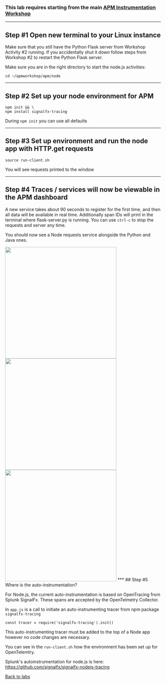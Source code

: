### This lab requires starting from the main [APM Instrumentation Workshop](../workshop-steps/3-workshop-labs.md)
***
## Step #1 Open new terminal to your Linux instance 

Make sure that you still have the Python Flask server from Workshop Activity #2 running. If you accidentally shut it down follow steps from Workshop #2 to restart the Python Flask server.

Make sure you are in the right directory to start the node.js activities:  

`cd ~/apmworkshop/apm/node`
***
## Step #2 Set up your node environment for APM

```
npm init && \
npm install signalfx-tracing
```
During `npm init` you can use all defaults
***
## Step #3 Set up environment and run the node app with HTTP.get requests

`source run-client.sh`    

You will see requests printed to the window
***
## Step #4 Traces / services will now be viewable in the APM dashboard

A new service takes about 90 seconds to register for the first time, and then all data will be available in real time.
Additionally span IDs will print in the terminal where flask-server.py is running.
You can use `ctrl-c` to stop the requests and server any time.

You should now see a Node requests service alongside the Python and Java ones.  

<img src="../assets/14-node.png" width="360">  

<img src="../assets/15-nodetraces.png" width="360">  

<img src="../assets/16-nodespans.png" width="360">  
***
## Step #5 Where is the auto-instrumentation?

For Node.js, the current auto-instrumentation is based on OpenTracing from Splunk SignalFx. These spans are accepted by the OpenTelmetry Collector.

In `app.js` is a call to initiate an auto-instrumenting tracer from npm package `signalfx-tracing`

`const tracer = require('signalfx-tracing').init()`

This auto-instrumenting tracer must be added to the top of a Node app however no code changes are necessary.  

You can see in the `run-client.sh` how the environment has been set up for OpenTelemtry.

Splunk's autoinstrumentation for node.js is here: https://github.com/signalfx/signalfx-nodejs-tracing

[Back to labs](../host)